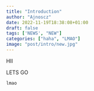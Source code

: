 ```yaml
---
title: "Introduction"
author: "Ajnoscz"
date: 2022-11-19T18:38:08+01:00
draft: false
tags: ['NEWS', "NEW"]
categories: ["haha", "LMAO"]
image: "post/intro/new.jpg"
---
```


HII

LETS GO

```java
lmao
```

